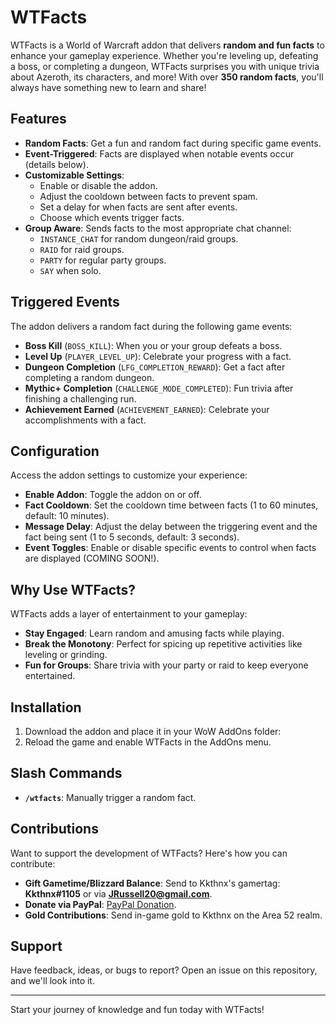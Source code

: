 # WTFacts

WTFacts is a World of Warcraft addon that delivers **random and fun facts** to enhance your gameplay experience. Whether you're leveling up, defeating a boss, or completing a dungeon, WTFacts surprises you with unique trivia about Azeroth, its characters, and more! With over **350 random facts**, you'll always have something new to learn and share!

## Features

- **Random Facts**: Get a fun and random fact during specific game events.
- **Event-Triggered**: Facts are displayed when notable events occur (details below).
- **Customizable Settings**:
  - Enable or disable the addon.
  - Adjust the cooldown between facts to prevent spam.
  - Set a delay for when facts are sent after events.
  - Choose which events trigger facts.
- **Group Aware**: Sends facts to the most appropriate chat channel:
  - `INSTANCE_CHAT` for random dungeon/raid groups.
  - `RAID` for raid groups.
  - `PARTY` for regular party groups.
  - `SAY` when solo.

## Triggered Events

The addon delivers a random fact during the following game events:
- **Boss Kill** (`BOSS_KILL`): When you or your group defeats a boss.
- **Level Up** (`PLAYER_LEVEL_UP`): Celebrate your progress with a fact.
- **Dungeon Completion** (`LFG_COMPLETION_REWARD`): Get a fact after completing a random dungeon.
- **Mythic+ Completion** (`CHALLENGE_MODE_COMPLETED`): Fun trivia after finishing a challenging run.
- **Achievement Earned** (`ACHIEVEMENT_EARNED`): Celebrate your accomplishments with a fact.

## Configuration

Access the addon settings to customize your experience:
- **Enable Addon**: Toggle the addon on or off.
- **Fact Cooldown**: Set the cooldown time between facts (1 to 60 minutes, default: 10 minutes).
- **Message Delay**: Adjust the delay between the triggering event and the fact being sent (1 to 5 seconds, default: 3 seconds).
- **Event Toggles**: Enable or disable specific events to control when facts are displayed (COMING SOON!).

## Why Use WTFacts?

WTFacts adds a layer of entertainment to your gameplay:
- **Stay Engaged**: Learn random and amusing facts while playing.
- **Break the Monotony**: Perfect for spicing up repetitive activities like leveling or grinding.
- **Fun for Groups**: Share trivia with your party or raid to keep everyone entertained.

## Installation

1. Download the addon and place it in your WoW AddOns folder:
2. Reload the game and enable WTFacts in the AddOns menu.

## Slash Commands

- **`/wtfacts`**: Manually trigger a random fact.

## Contributions

Want to support the development of WTFacts? Here's how you can contribute:

- **Gift Gametime/Blizzard Balance**: Send to Kkthnx's gamertag: **Kkthnx#1105** or via **JRussell20@gmail.com**.
- **Donate via PayPal**: [PayPal Donation](https://www.paypal.com/paypalme/kkthnxtv).
- **Gold Contributions**: Send in-game gold to Kkthnx on the Area 52 realm.

## Support

Have feedback, ideas, or bugs to report? Open an issue on this repository, and we'll look into it.

---

Start your journey of knowledge and fun today with WTFacts!

